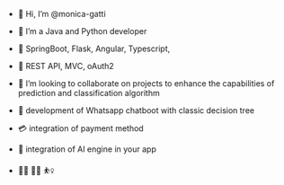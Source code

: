 - 👋 Hi, I’m @monica-gatti
- 👀 I’m a Java and Python developer
- 🌱 SpringBoot, Flask, Angular, Typescript,
- :jigsaw: REST API, MVC, oAuth2  
- 💞️ I’m looking to collaborate on projects to enhance the capabilities of prediction and classification algorithm
- :round_pushpin: development of Whatsapp chatboot with classic decision tree
- :credit_card: integration of payment method
- :brain: integration of AI engine in your app

- 🧎‍♀️ :biking_woman: :basketball_woman:

<!---
monica-gatti/monica-gatti is a ✨ special ✨ repository because its `README.md` (this file) appears on your GitHub profile.
You can click the Preview link to take a look at your changes.
--->
